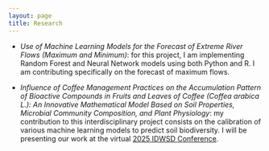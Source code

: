```yaml
---
layout: page
title: Research
---
```


+ *Use of Machine Learning Models for the Forecast of Extreme River Flows (Maximum and Minimum)*: for this project, I am implementing Random Forest and Neural Network models using both Python and R. I am contributing specifically on the forecast of maximum flows.

+ *Influence of Coffee Management Practices on the Accumulation Pattern of Bioactive Compounds in Fruits and Leaves of Coffee (Coffea arabica L.): An Innovative Mathematical Model Based on Soil Properties, Microbial Community Composition, and Plant Physiology*: my contribution to this interdisciplinary project consists on the calibration of various machine learning models to predict soil biodiversity. I will be presenting our work at the virtual <a href="https://www.idwsds.org/)" target="_blank" rel="noopener">2025 IDWSD Conference</a>.
